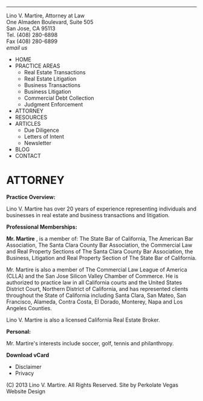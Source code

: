   *   *   *   *   * 


  


Lino V. Martire, Attorney at Law  
One Almaden Boulevard, Suite 505  
San Jose, CA 95113  
Tel. (408) 280-6898  
Fax (408) 280-6899  
_email us_

  * HOME
  * PRACTICE AREAS
    * Real Estate Transactions
    * Real Estate Litigation
    * Business Transactions
    * Business Litigation
    * Commercial Debt Collection
    * Judgment Enforcement
  * ATTORNEY
  * RESOURCES
  * ARTICLES
    * Due Diligence
    * Letters of Intent
    * Newsletter
  * BLOG
  * CONTACT



# ATTORNEY

**Practice Overview:**

Lino V. Martire has over 20 years of experience representing individuals and businesses in real estate and business transactions and litigation.

**Professional Memberships:**

**Mr. Martire** , is a member of: The State Bar of California, The American Bar Association, The Santa Clara County Bar Association, the Commercial Law and Real Property Sections of The Santa Clara County Bar Association, the Business, Litigation and Real Property Section of The State Bar of California.

Mr. Martire is also a member of The Commercial Law League of America (CLLA) and the San Jose Silicon Valley Chamber of Commerce. He is authorized to practice law in all California courts and the United States District Court, Northern District of California, and has represented clients throughout the State of California including Santa Clara, San Mateo, San Francisco, Alameda, Contra Costa, El Dorado, Monterey, Napa and Los Angeles Counties.

Lino V. Martire is also a licensed California Real Estate Broker.

**Personal:**

Mr. Martire's interests include soccer, golf, tennis and philanthropy.

**Download vCard**

  * Disclaimer
  * Privacy



(C) 2013 Lino V. Martire. All Rights Reserved. Site by Perkolate Vegas Website Design
